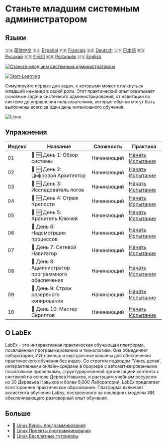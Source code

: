 # Станьте младшим системным администратором

## Языки

🇨🇳 [简体中文](README_zh.md) 🇪🇸 [Español](README_es.md) 🇫🇷 [Français](README_fr.md) 🇩🇪 [Deutsch](README_de.md) 🇯🇵 [日本語](README_ja.md) 🇷🇺 [Русский](README_ru.md) 🇰🇷 [한국어](README_ko.md) 🇧🇷 [Português](README_pt.md) 🇺🇸 [English](README.md) 

[![Станьте младшим системным администратором](https://cover-creator.labex.io/become-a-junior-system-administrator.png?lang=ru)](https://labex.io/ru/courses/become-a-junior-system-administrator)

[![Start-Learning](https://img.shields.io/badge/Start-Learning-whitesmoke?style=for-the-badge)](https://labex.io/ru/courses/become-a-junior-system-administrator)

Симулируйте первые дни задач, с которыми может столкнуться младший инженер в своей роли. Этот практический опыт охватывает основные задачи системного администрирования, от навигации по системе до управления пользователями, которые обычно могут быть выполнены всего за один день интенсивного обучения.

![Linux](https://img.shields.io/badge/Linux-whitesmoke?style=for-the-badge&logo=linux)


## Упражнения

|   Индекс | Название                                           | Сложность   | Практика                                                                                                               |
|----------|----------------------------------------------------|-------------|------------------------------------------------------------------------------------------------------------------------|
|       01 | 🎯 🆓 День 1: Обзор системы                        | Начинающий  | <a target='_blank' href='https://labex.io/ru/tutorials/linux-day-1-the-lay-of-the-land-596200'>Начать Испытание</a>    |
|       02 | 🎯 🆓 День 2: Цифровой Архитектор                  | Начинающий  | <a target='_blank' href='https://labex.io/ru/tutorials/linux-day-2-the-digital-architect-596201'>Начать Испытание</a>  |
|       03 | 🎯 🆓 День 3: Исследователь логов                  | Начинающий  | <a target='_blank' href='https://labex.io/ru/tutorials/linux-day-3-the-log-investigator-596202'>Начать Испытание</a>   |
|       04 | 🎯 🆓 День 4: Страж Крепости                       | Начинающий  | <a target='_blank' href='https://labex.io/ru/tutorials/linux-day-4-the-fortress-guardian-596203'>Начать Испытание</a>  |
|       05 | 🎯 🆓 День 5: Хранитель Ключей                     | Начинающий  | <a target='_blank' href='https://labex.io/ru/tutorials/linux-day-5-the-keeper-of-the-keys-596204'>Начать Испытание</a> |
|       06 | 🎯  День 6: Надсмотрщик процессов                  | Начинающий  | <a target='_blank' href='https://labex.io/ru/labs/linux-day-6-the-process-overseer-596618'>Начать Испытание</a>        |
|       07 | 🎯  День 7: Сетевой Навигатор                      | Начинающий  | <a target='_blank' href='https://labex.io/ru/labs/linux-day-7-the-network-navigator-596619'>Начать Испытание</a>       |
|       08 | 🎯  День 8: Администратор программного обеспечения | Начинающий  | <a target='_blank' href='https://labex.io/ru/labs/linux-day-8-the-software-steward-596620'>Начать Испытание</a>        |
|       09 | 🎯  День 9: Страж резервного копирования           | Начинающий  | <a target='_blank' href='https://labex.io/ru/labs/linux-day-9-the-backup-sentinel-596621'>Начать Испытание</a>         |
|       10 | 🎯  День 10: Мастер Скриптов                       | Начинающий  | <a target='_blank' href='https://labex.io/ru/labs/linux-day-10-the-script-artisan-596613'>Начать Испытание</a>         |

## О LabEx

LabEx - это интерактивная практическая обучающая платформа, посвященная программированию и технологиям. Она объединяет лаборатории, ИИ-помощь и виртуальные машины для обеспечения практического обучения без видео. Со строгим подходом 'Учись делая', интерактивными онлайн-средами в браузере с автоматизированными пошаговыми проверками, структурированной организацией контента с системой на основе Дерева Навыков, и растущим учебным ресурсом из 30 Деревьев Навыков и более 6,000 Лабораторий, LabEx предлагает всестороннее практическое образование. Платформа включает ассистента обучения Labby, построенного на последних моделях ИИ, обеспечивающего разговорный опыт обучения.

## Больше

- 🔗 [Linux Курсы программирования](https://github.com/labex-labs/awesome-programming-courses)
- 🔗 [Linux Проекты программирования](https://github.com/labex-labs/awesome-programming-projects)
- 🔗 [Linux Бесплатные туториалы](https://github.com/labex-labs/linux-free-tutorials)

